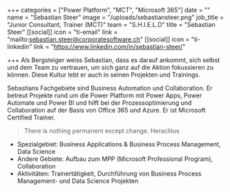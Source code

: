 +++
categories = ["Power Platform", "MCT", "Microsoft 365"]
date = ""
name = "Sebastian Steer"
image = "/uploads/sebastiansteer.png"
job_title = "Junior Consultant, Trainer (MCT)"
team = "S.H.I.E.L.D"
title = "Sebastian Steer"
[[social]]
icon = "ti-email"
link = "mailto:sebastian.steer@corporatesoftware.ch"
[[social]]
icon = "ti-linkedin"
link = "https://www.linkedin.com/in/sebastian-steer/"

+++
Als Bergsteiger weiss Sebastian, dass es darauf ankommt, sich selbst und dem Team zu vertrauen, um sich ganz auf die Aktion fokussieren zu können. Diese Kultur lebt er auch in seinen Projekten und Trainings.  

Sebastians Fachgebiete sind Business Automation und Collaboration. Er betreut Projekte rund um die Power Platform mit Power Apps, Power Automate und Power BI und hilft bei der Prozessoptimierung und Collaboration auf der Basis von Office 365 und Azure. Er ist Microsoft Certified Trainer.

> There is nothing permanent except change. Heraclitus

* Spezialgebiet: Business Applications & Business Process Management, Data Science
* Andere Gebiete: Aufbau zum MPP (Microsoft Professional Program), Collaboration
* Aktivitäten: Trainertätigkeit, Durchführung von Business Process Management- und Data Science Projekten